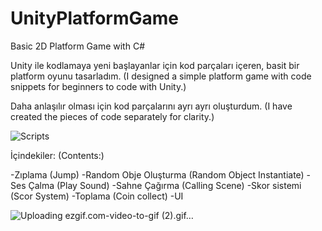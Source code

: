 # UnityPlatformGame
Basic 2D Platform Game with C#

Unity ile kodlamaya yeni başlayanlar için kod parçaları içeren,  basit bir platform oyunu tasarladım.
(I designed a simple platform game with code snippets for beginners to code with Unity.)

Daha anlaşılır olması için kod parçalarını ayrı ayrı oluşturdum.
(I have created the pieces of code separately for clarity.)

![Scripts](https://user-images.githubusercontent.com/56815816/110939552-a68add80-8346-11eb-8599-c57bf41075ae.png)

İçindekiler: (Contents:)

-Zıplama (Jump)
-Random Obje Oluşturma (Random Object Instantiate)
-Ses Çalma (Play Sound)
-Sahne Çağırma (Calling Scene)
-Skor sistemi (Scor System)
-Toplama (Coin collect)
-UI

![Uploading ezgif.com-video-to-gif (2).gif…]()
